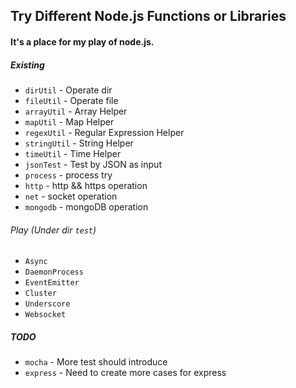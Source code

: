 ## Try Different Node.js Functions or Libraries

#### It's a place for my play of node.js.

##### Existing

* `dirUtil` - Operate dir
* `fileUtil` - Operate file
* `arrayUtil` - Array Helper
* `mapUtil` - Map Helper
* `regexUtil` - Regular Expression Helper
* `stringUtil` - String Helper
* `timeUtil` - Time Helper
* `jsonTest` - Test by JSON as input
* `process` - process try
* `http` - http && https operation
* `net` - socket operation
* `mongodb` - mongoDB operation

###### Play (Under dir `test`)
* `Async`
* `DaemonProcess`
* `EventEmitter`
* `Cluster`
* `Underscore`
* `Websocket`

##### TODO
* `mocha` - More test should introduce
* `express` - Need to create more cases for express